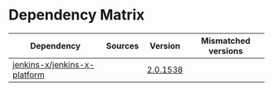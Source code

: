 # Dependency Matrix

Dependency | Sources | Version | Mismatched versions
---------- | ------- | ------- | -------------------
[jenkins-x/jenkins-x-platform](https://github.com/jenkins-x/jenkins-x-platform) |  | [2.0.1538](https://github.com/jenkins-x/jenkins-x-platform/releases/tag/v2.0.1538) | 
